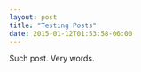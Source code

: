 ```yaml
---
layout: post
title: "Testing Posts"
date: 2015-01-12T01:53:58-06:00
---
```


Such post. Very words.
